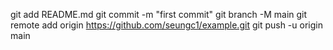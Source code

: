 git add README.md
git commit -m "first commit"
git branch -M main
git remote add origin https://github.com/seungc1/example.git
git push -u origin main
